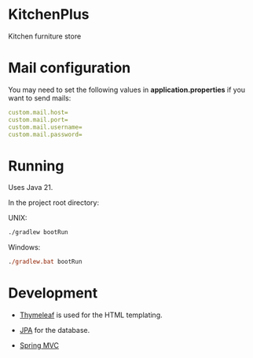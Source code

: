 # KitchenPlus
Kitchen furniture store

# Mail configuration

You may need to set the following values in **application.properties** if you want to send mails:
```yaml
custom.mail.host=
custom.mail.port=
custom.mail.username=
custom.mail.password=
```

# Running

Uses Java 21.

In the project root directory:

UNIX:
```sh
./gradlew bootRun
```
Windows:
```ps
./gradlew.bat bootRun
```

# Development

- [Thymeleaf](https://www.thymeleaf.org/) is used for the HTML templating.

- [JPA](https://spring.io/projects/spring-data-jpa) for the database.

- [Spring MVC](https://docs.spring.io/spring-boot/how-to/spring-mvc.html)
